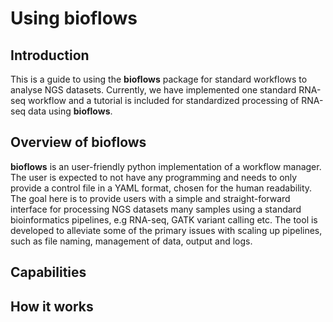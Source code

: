 # Using bioflows

## Introduction

This is a guide to using the **bioflows** package for standard
workflows to analyse NGS datasets. Currently, we have implemented one
standard RNA-seq workflow and a tutorial is included for standardized processing of
RNA-seq data using **bioflows**.


## Overview of bioflows

**bioflows** is an user-friendly python implementation of a workflow manager. The user is expected to not have any programming and needs to only provide a control file in a YAML format, chosen for the human readability. The goal here is to provide users with a simple and straight-forward interface for processing NGS datasets many samples using a standard bioinformatics pipelines, e.g  RNA-seq, GATK variant calling etc. The tool is developed to alleviate some of the primary issues with scaling up pipelines, such as file naming, management of data, output and logs. 

## Capabilities

## How it works

